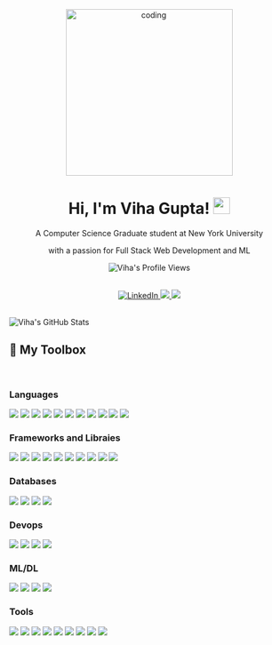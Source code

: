 
<!-- GIF -->
<!-- <img  src="https://media.giphy.com/media/RbDKaczqWovIugyJmW/giphy.gif" width="1000px"> -->

<div align='center'>

<img alt="coding" width="300" src="https://res.cloudinary.com/practicaldev/image/fetch/s--2bZIjPGC--/c_limit%2Cf_auto%2Cfl_progressive%2Cq_66%2Cw_880/https://dev-to-uploads.s3.amazonaws.com/i/d4tvukbt5mra37cvwklk.gif">

</div>

<!-- Title -->
<h1 align="center">
    Hi, I'm Viha Gupta!
    <img src="https://raw.githubusercontent.com/MartinHeinz/MartinHeinz/master/wave.gif" width="30px"> 
</h1>

<!-- Biline -->
<p align="center">
    A Computer Science Graduate student at New York University
</p>

<p align="center">
    with a passion for Full Stack Web Development and ML
</p>

<div align='center'>

<!-- Views Counter -->
![Viha's Profile Views](https://komarev.com/ghpvc/?username=guptaviha)

<br>

<!-- Socials -->
<a href="https://www.linkedin.com/in/guptaviha" target="_blank">
    <img alt="LinkedIn" src="https://img.shields.io/badge/LinkedIn-0077B5?style=for-the-badge&logo=linkedin&logoColor=white" />
</a> 
<a href="mailto:vg2237@nyu.edu">
    <img src="https://img.shields.io/badge/Gmail-D14836?style=for-the-badge&logo=gmail&logoColor=white" />
</a>
<a href="https://vihagupta.com/">
    <img src="https://img.shields.io/badge/website-%23.svg?&style=for-the-badge&logo=www&logoColor=white%22&color=black" />
</a>

</div>

<br>

<!-- Stats -->
![Viha's GitHub Stats](https://github-readme-stats.vercel.app/api?username=guptaviha&include_all_commits=true&count_private=true&show_icons=true&theme=tokyonight)



## 🔧 My Toolbox

<br>


### Languages

<p>
  <img src="https://img.shields.io/badge/Python-3776AB?style=for-the-badge&logo=python&logoColor=white" />
  <img src="https://img.shields.io/badge/HTML5-E34F26?style=for-the-badge&logo=html5&logoColor=white" />
  <img src="https://img.shields.io/badge/CSS3-1572B6?style=for-the-badge&logo=css3&logoColor=white" />
  <img src="https://img.shields.io/badge/JavaScript-323330?style=for-the-badge&logo=javascript&logoColor=F7DF1E" />
  <img src="https://img.shields.io/badge/TypeScript-007ACC?style=for-the-badge&logo=typescript&logoColor=white" />
  <img src="https://img.shields.io/badge/Go-00ADD8?style=for-the-badge&logo=go&logoColor=white" />
  <img src="https://img.shields.io/badge/r-%23276DC3.svg?style=for-the-badge&logo=r&logoColor=white" />
  <img src="https://img.shields.io/badge/json-5E5C5C?style=for-the-badge&logo=json&logoColor=white" />
  <img src="https://img.shields.io/badge/markdown-%23000000.svg?style=for-the-badge&logo=markdown&logoColor=white"> 
  <img src="https://img.shields.io/badge/latex-%23008080.svg?style=for-the-badge&logo=latex&logoColor=white">  
  <img src="https://img.shields.io/badge/Shell_Script-121011?style=for-the-badge&logo=gnu-bash&logoColor=white">
</p>

### Frameworks and Libraies

<p>

  <img src="https://img.shields.io/badge/Node.js-339933?style=for-the-badge&logo=nodedotjs&logoColor=white" />
  <img src="https://img.shields.io/badge/React-20232A?style=for-the-badge&logo=react&logoColor=61DAFB" />
  <img src="https://img.shields.io/badge/Bootstrap-563D7C?style=for-the-badge&logo=bootstrap&logoColor=white" />
  <img src="https://img.shields.io/badge/Django-092E20?style=for-the-badge&logo=django&logoColor=white" />
  <img src="https://img.shields.io/badge/DJANGO-REST-ff1709?style=for-the-badge&logo=django&logoColor=white&color=ff1709&labelColor=gray" />
  <img src="https://img.shields.io/badge/next.js-000000?style=for-the-badge&logo=nextdotjs&logoColor=white" />
  <img src="https://img.shields.io/badge/-jest-%23C21325?style=for-the-badge&logo=jest&logoColor=white" />
  <img src="https://img.shields.io/badge/webpack-%238DD6F9.svg?style=for-the-badge&logo=webpack&logoColor=black" />
  <img src="https://img.shields.io/badge/chakra-%234ED1C5.svg?style=for-the-badge&logo=chakraui&logoColor=white" />
  <img src="https://img.shields.io/badge/-Swagger-%23Clojure?style=for-the-badge&logo=swagger&logoColor=white" />
  
</p>

### Databases

<p>
  <img src="https://img.shields.io/badge/MySQL-00000F?style=for-the-badge&logo=mysql&logoColor=white" />
  <img src="https://img.shields.io/badge/PostgreSQL-316192?style=for-the-badge&logo=postgresql&logoColor=white" />
  <img src="https://img.shields.io/badge/SQLite-07405E?style=for-the-badge&logo=sqlite&logoColor=white" />
  <img src="https://img.shields.io/badge/Amazon%20RDS-4053D6?style=for-the-badge&logo=Amazon%20RDS&logoColor=white" />

</p>

### Devops

<p>
  <img src="https://img.shields.io/badge/AWS-%23FF9900.svg?style=for-the-badge&logo=amazon-aws&logoColor=white"> 
  <img src="https://img.shields.io/badge/travis%20ci-%232B2F33.svg?style=for-the-badge&logo=travis&logoColor=white"> 
  <img src="https://img.shields.io/badge/netlify-%23000000.svg?style=for-the-badge&logo=netlify&logoColor=#00C7B7"> 
  <img src="https://img.shields.io/badge/vercel-%23000000.svg?style=for-the-badge&logo=vercel&logoColor=white" />
</p>


### ML/DL

<p>
  <img src="https://img.shields.io/badge/TensorFlow-%23FF6F00.svg?style=for-the-badge&logo=TensorFlow&logoColor=white"> 
  <img src="https://img.shields.io/badge/pandas-%23150458.svg?style=for-the-badge&logo=pandas&logoColor=white"> 
  <img src="https://img.shields.io/badge/PyTorch-%23EE4C2C.svg?style=for-the-badge&logo=PyTorch&logoColor=white"> 
  <img src="https://img.shields.io/badge/jupyter-%23FA0F00.svg?style=for-the-badge&logo=jupyter&logoColor=white" />
</p>


### Tools

<p>
  <img src="https://img.shields.io/badge/Visual_Studio_Code-0078D4?style=for-the-badge&logo=visual%20studio%20code&logoColor=white" />
  <img src="https://img.shields.io/badge/Linux-FCC624?style=for-the-badge&logo=linux&logoColor=black">  
  <img src="https://img.shields.io/badge/Git-F05032?style=for-the-badge&logo=git&logoColor=white"> 
  <img src="https://img.shields.io/badge/Postman-FF6C37?style=for-the-badge&logo=postman&logoColor=white"> 
  <img src="https://img.shields.io/badge/jira-%230A0FFF.svg?style=for-the-badge&logo=jira&logoColor=white">
  <img src="https://img.shields.io/badge/zenhub-563D7C?style=for-the-badge&logo=zenhub&logoColor=white" /> 
  <img src="https://img.shields.io/badge/VIM-%2311AB00.svg?style=for-the-badge&logo=vim&logoColor=white" /> 
  <img src="https://img.shields.io/badge/figma-%23F24E1E.svg?style=for-the-badge&logo=figma&logoColor=white">
  <img src="https://img.shields.io/badge/Trello-%23026AA7.svg?style=for-the-badge&logo=Trello&logoColor=white" /> 
</p>










